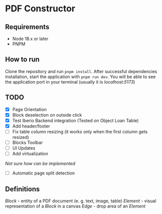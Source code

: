 # PDF Constructor

## Requirements

- Node 18.x or later
- PNPM

## How to run

Clone the repository and run `pnpm install`. After successful dependencies installation, start the application with `pnpm run dev`. You will be able to see the application port in your terminal (usually it is _localhost:5173_)

## TODO

- [x] Page Orientation
- [x] Block deselection on outside click
- [x] Test Iberio Backend integration (Tested on Object Loan Table)
- [x] Add header/footer
- [ ] Fix table column resizing (it works only when the first column gets resized)
- [ ] Blocks Toolbar
- [ ] UI Updates
- [ ] Add virtualization

_Not sure how can be implemented_

- [ ] Automatic page split detection

## Definitions

_Block_ - entity of a PDF document (e. g. text, image, table)
_Element_ - visual representation of a _Block_ in a canvas
_Edge_ - drop area of an _Element_

